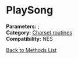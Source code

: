 # PlaySong

**Parameters:** ;  
**Category:** [Charset routines](../categories/charset_routines.md)  
**Compatibility:** NES  


[Back to Methods List](../../SUMMARY.md)
